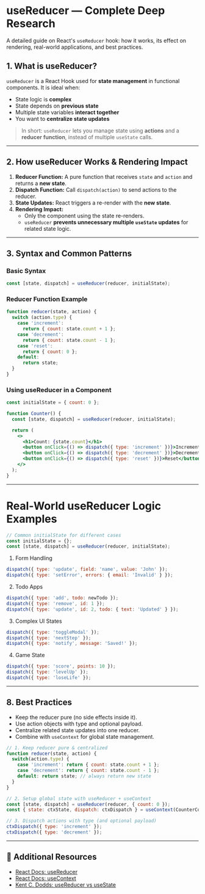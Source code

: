 # useReducer — Complete Deep Research

A detailed guide on React's `useReducer` hook: how it works, its effect on rendering, real-world applications, and best practices.


## 1. What is useReducer?

`useReducer` is a React Hook used for **state management** in functional components. It is ideal when:

- State logic is **complex**
- State depends on **previous state**
- Multiple state variables **interact together**
- You want to **centralize state updates**

> In short: `useReducer` lets you manage state using **actions** and a **reducer function**, instead of multiple `useState` calls.

---

## 2. How useReducer Works & Rendering Impact

1. **Reducer Function:** A pure function that receives `state` and `action` and returns a **new state**.
2. **Dispatch Function:** Call `dispatch(action)` to send actions to the reducer.
3. **State Updates:** React triggers a re-render with the **new state**.
4. **Rendering Impact:**  
   - Only the component using the state re-renders.  
   - `useReducer` **prevents unnecessary multiple `useState` updates** for related state logic.

---

## 3. Syntax and Common Patterns

### Basic Syntax

```jsx
const [state, dispatch] = useReducer(reducer, initialState);
```

### Reducer Function Example

```jsx
function reducer(state, action) {
  switch (action.type) {
    case 'increment':
      return { count: state.count + 1 };
    case 'decrement':
      return { count: state.count - 1 };
    case 'reset':
      return { count: 0 };
    default:
      return state;
  }
}
```

### Using useReducer in a Component

```jsx
const initialState = { count: 0 };

function Counter() {
  const [state, dispatch] = useReducer(reducer, initialState);

  return (
    <>
      <h1>Count: {state.count}</h1>
      <button onClick={() => dispatch({ type: 'increment' })}>Increment</button>
      <button onClick={() => dispatch({ type: 'decrement' })}>Decrement</button>
      <button onClick={() => dispatch({ type: 'reset' })}>Reset</button>
    </>
  );
}
```

---
# Real-World useReducer Logic Examples

```javascript
// Common initialState for different cases
const initialState = {}; 
const [state, dispatch] = useReducer(reducer, initialState);

```

1. Form Handling

```javascript
dispatch({ type: 'update', field: 'name', value: 'John' });
dispatch({ type: 'setError', errors: { email: 'Invalid' } });

```

2. Todo Apps
```javascript
dispatch({ type: 'add', todo: newTodo });
dispatch({ type: 'remove', id: 1 });
dispatch({ type: 'update', id: 2, todo: { text: 'Updated' } });

```

 3. Complex UI States
```javascript
dispatch({ type: 'toggleModal' });
dispatch({ type: 'nextStep' });
dispatch({ type: 'notify', message: 'Saved!' });

```

4. Game State
```javascript
dispatch({ type: 'score', points: 10 });
dispatch({ type: 'levelUp' });
dispatch({ type: 'loseLife' });

```
---


## 8. Best Practices

- Keep the reducer pure (no side effects inside it).
- Use action objects with type and optional payload.
- Centralize related state updates into one reducer.
- Combine with `useContext` for global state management.


```jsx
// 1. Keep reducer pure & centralized
function reducer(state, action) {
  switch(action.type) {
    case 'increment': return { count: state.count + 1 };
    case 'decrement': return { count: state.count - 1 };
    default: return state; // always return new state
  }
}

// 2. Setup global state with useReducer + useContext
const [state, dispatch] = useReducer(reducer, { count: 0 });
const { state: ctxState, dispatch: ctxDispatch } = useContext(CounterContext);

// 3. Dispatch actions with type (and optional payload)
ctxDispatch({ type: 'increment' });
ctxDispatch({ type: 'decrement' });

```


---

## 🔗 Additional Resources

- [React Docs: useReducer](https://react.dev/reference/react/useReducer)
- [React Docs: useContext](https://react.dev/reference/react/useContext)
- [Kent C. Dodds: useReducer vs useState](https://kentcdodds.com/blog/useReducer-vs-useState)
